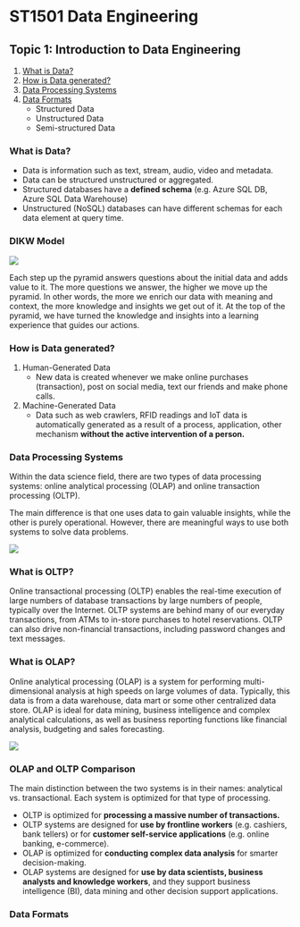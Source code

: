 # ST1501 Data Engineering 

## Topic 1: Introduction to Data Engineering

1. [What is Data?](#what-is-data)
2. [How is Data generated?](#how-is-data-generated)
3. [Data Processing Systems](#data-processing-systems)
4. [Data Formats](#data-formats)
    - Structured Data
    - Unstructured Data 
    - Semi-structured Data

### What is Data?

- Data is information such as text, stream, audio, video and metadata. 
- Data can be structured unstructured or aggregated.
- Structured databases have a __defined schema__ (e.g. Azure SQL DB, Azure SQL Data Warehouse)
- Unstructured (NoSQL) databases can have different schemas for each data element at query time. 

### DIKW Model

![](https://i.imgur.com/LCMoaRp.png)

Each step up the pyramid answers questions about the initial data and adds value to it. The more questions we answer, the higher we move up the pyramid. In other words, the more we enrich our data with meaning and context, the more knowledge and insights we get out of it. At the top of the pyramid, we have turned the knowledge and insights into a learning experience that guides our actions.

### How is Data generated?

1) Human-Generated Data
    - New data is created whenever we make online purchases (transaction), post on social media, text our friends and make phone calls.
2) Machine-Generated Data
    - Data such as web crawlers, RFID readings and IoT data is automatically generated as a result of a process, application, other mechanism __without the active intervention of a person.__

### Data Processing Systems

Within the data science field, there are two types of data processing systems: online analytical processing (OLAP) and online transaction processing (OLTP). 

The main difference is that one uses data to gain valuable insights, while the other is purely operational. However, there are meaningful ways to use both systems to solve data problems.

![](https://i.imgur.com/mGuiOOn.png)

### What is OLTP?

Online transactional processing (OLTP) enables the real-time execution of large numbers of database transactions by large numbers of people, typically over the Internet. OLTP systems are behind many of our everyday transactions, from ATMs to in-store purchases to hotel reservations. OLTP can also drive non-financial transactions, including password changes and text messages.

### What is OLAP?

Online analytical processing (OLAP) is a system for performing multi-dimensional analysis at high speeds on large volumes of data. Typically, this data is from a data warehouse, data mart or some other centralized data store. OLAP is ideal for data mining, business intelligence and complex analytical calculations, as well as business reporting functions like financial analysis, budgeting and sales forecasting.

![](https://i.imgur.com/3yIVZY6.png)

### OLAP and OLTP Comparison

The main distinction between the two systems is in their names: analytical vs. transactional. Each system is optimized for that type of processing.

- OLTP is optimized for **processing a massive number of transactions.**
- OLTP systems are designed for **use by frontline workers** (e.g. cashiers, bank tellers) or for **customer self-service applications** (e.g. online banking, e-commerce).
- OLAP is optimized for **conducting complex data analysis** for smarter decision-making.
- OLAP systems are designed for **use by data scientists, business analysts and knowledge workers**, and they support business intelligence (BI), data mining and other decision support applications.

### Data Formats








